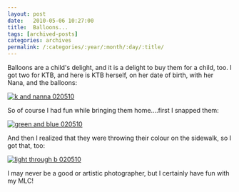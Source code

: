 ```yaml
---
layout: post
date:	2010-05-06 10:27:00
title:  Balloons...
tags: [archived-posts]
categories: archives
permalink: /:categories/:year/:month/:day/:title/
---
```

Balloons are a child's delight, and it is a delight to buy them for a child, too. I got two for KTB, and here is KTB herself, on her date of birth, with her Nana, and the balloons:

<a href="http://s967.photobucket.com/albums/ae160/pedoral/?action=view&current=IMG_4205.jpg" target="_blank"><img src="http://i967.photobucket.com/albums/ae160/pedoral/IMG_4205.jpg" border="0" alt="k and nanna 020510"></a>


So of course I had fun while bringing them home....first I snapped them:


<a href="http://s967.photobucket.com/albums/ae160/pedoral/?action=view&current=IMG_4192.jpg" target="_blank"><img src="http://i967.photobucket.com/albums/ae160/pedoral/IMG_4192.jpg" border="0" alt="green and blue 020510"></a>


And then I realized that they were throwing their colour on the sidewalk, so I got that, too:


<a href="http://s967.photobucket.com/albums/ae160/pedoral/?action=view&current=IMG_4190-1.jpg" target="_blank"><img src="http://i967.photobucket.com/albums/ae160/pedoral/IMG_4190-1.jpg" border="0" alt="light through b 020510"></a>

I may never be a good or artistic photographer, but I certainly have fun with my MLC!

